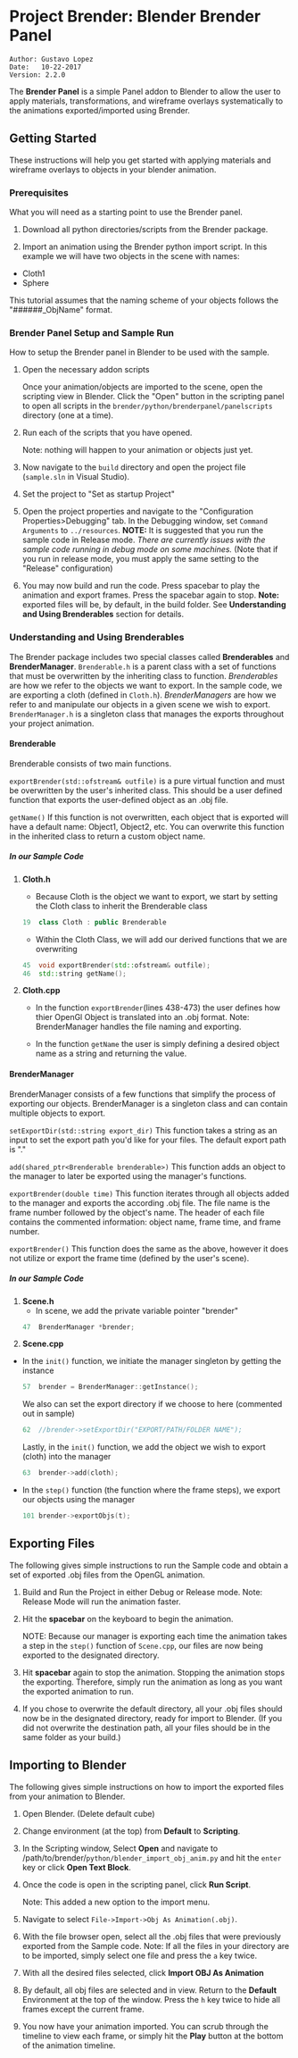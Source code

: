 # Project Brender: Blender Brender Panel
```
Author: Gustavo Lopez 
Date:	10-22-2017
Version: 2.2.0
```

The **Brender Panel** is a simple Panel addon to Blender to allow the user to apply materials, transformations, and wireframe overlays systematically to the animations exported/imported using Brender.

## Getting Started

These instructions will help you get started with applying materials and wireframe overlays to objects in your blender animation.

### Prerequisites

What you will need as a starting point to use the Brender panel.

1. Download all python directories/scripts from the Brender package.

2. Import an animation using the Brender python import script. In this example we will have two objects in the scene with names:

  * Cloth1
  * Sphere

This tutorial assumes that the naming scheme of your objects follows the "######\_ObjName" format.

### Brender Panel Setup and Sample Run

How to setup the Brender panel in Blender to be used with the sample.

1. Open the necessary addon scripts

   Once your animation/objects are imported to the scene, open the scripting view in Blender. Click the "Open" button in the scripting panel to open all scripts in the `brender/python/brenderpanel/panelscripts` directory (one at a time). 

2. Run each of the scripts that you have opened. 

	Note: nothing will happen to your animation or objects just yet.

3. Now navigate to the `build` directory and open the project file (`sample.sln` in Visual Studio).

4. Set the project to "Set as startup Project"

5. Open the project properties and navigate to the "Configuration Properties>Debugging" tab. In the Debugging window, set `Command Arguments` to `../resources`. **NOTE:** It is suggested that you run the sample code in Release mode. *There are currently issues with the sample code running in debug mode on some machines.* (Note that if you run in release mode, you must apply the same setting to the "Release" configuration)

6. You may now build and run the code. Press spacebar to play the animation and export frames. Press the spacebar again to stop. **Note:** exported files will be, by default, in the build folder. See **Understanding and Using Brenderables** section for details.

### Understanding and Using Brenderables

   The Brender package includes two special classes called **Brenderables** and **BrenderManager**. `Brenderable.h` is a parent class with a set of functions that must be overwritten by the inheriting class to function. *Brenderables* are how we refer to the objects we want to export. In the sample code, we are exporting a cloth (defined in `Cloth.h`). *BrenderManagers* are how we refer to and manipulate our objects in a given scene we wish to export. `BrenderManager.h` is a singleton class that manages the exports throughout your project animation.

#### Brenderable 

Brenderable consists of two main functions.

   `exportBrender(std::ofstream& outfile)` is a pure virtual function and must be overwritten by the user's inherited class. This should be a user defined function that exports the user-defined object as an .obj file.

   `getName()` If this function is not overwritten, each object that is exported will have a default name: Object1, Object2, etc. You can overwrite this function in the inherited class to return a custom object name.

##### In our Sample Code

1. **Cloth.h**

   * Because Cloth is the object we want to export, we start by setting the Cloth class to inherit the Brenderable class
	```cpp
	19	class Cloth : public Brenderable
	```
   * Within the Cloth Class, we will add our derived functions that we are overwriting
	```cpp
	45	void exportBrender(std::ofstream& outfile);
	46	std::string getName();
	```

2. **Cloth.cpp**

   * In the function `exportBrender`(lines 438-473) the user defines how thier OpenGl Object is translated into an .obj format. Note: BrenderManager handles the file naming and exporting.

   * In the function `getName` the user is simply defining a desired object name as a string and returning the value.

#### BrenderManager

BrenderManager consists of a few functions that simplify the process of exporting our objects. BrenderManager is a singleton class and can contain multiple objects to export.

   `setExportDir(std::string export_dir)` This function takes a string as an input to set the export path you'd like for your files. The default export path is "."

   `add(shared_ptr<Brenderable brenderable>)` This function adds an object to the manager to later be exported using the manager's functions.

   `exportBrender(double time)` This function iterates through all objects added to the manager and exports the according .obj file. The file name is the frame number followed by the object's name. The header of each file contains the commented information: object name, frame time, and frame number.

   `exportBrender()` This function does the same as the above, however it does not utilize or export the frame time (defined by the user's scene).

##### In our Sample Code

1. **Scene.h**
	* In scene, we add the private variable pointer "brender"
	```cpp
	47	BrenderManager *brender;
	```
2. **Scene.cpp**
  * In the `init()` function, we initiate the manager singleton by getting the instance
	```cpp
	57	brender = BrenderManager::getInstance();
	```
	We also can set the export directory if we choose to here (commented out in sample)
	```cpp
	62	//brender->setExportDir("EXPORT/PATH/FOLDER NAME");
	```
	Lastly, in the `init()` function, we add the object we wish to export (cloth) into the manager
	```cpp
	63	brender->add(cloth);
	```
  * In the `step()` function (the function where the frame steps), we export our objects using the manager
	```cpp
	101	brender->exportObjs(t);
	```

## Exporting Files

The following gives simple instructions to run the Sample code and obtain a set of exported .obj files from the OpenGL animation.

1. Build and Run the Project in either Debug or Release mode. Note: Release Mode will run the animation faster.
2. Hit the **spacebar** on the keyboard to begin the animation. 

   NOTE: Because our manager is exporting each time the animation takes a step in the `step()` function of `Scene.cpp`, our files are now being exported to the designated directory.
   
3. Hit **spacebar** again to stop the animation. Stopping the animation stops the exporting. Therefore, simply run the animation as long as you want the exported animation to run.
4. If you chose to overwrite the default directory, all your .obj files should now be in the designated directory, ready for import to Blender. (If you did not overwrite the destination path, all your files should be in the same folder as your build.)

## Importing to Blender

The following gives simple instructions on how to import the exported files from your animation to Blender.

1. Open Blender. (Delete default cube)
2. Change environment (at the top) from **Default** to **Scripting**.
3. In the Scripting window, Select **Open** and navigate to /path/to/brender/`python/blender_import_obj_anim.py` and hit the `enter` key or click **Open Text Block**.
4. Once the code is open in the scripting panel, click **Run Script**.

   Note: This added a new option to the import menu.
5. Navigate to select `File->Import->Obj As Animation(.obj)`.
6. With the file browser open, select all the .obj files that were previously exported from the Sample code. Note: If all the files in your directory are to be imported, simply select one file and press the `a` key twice.
7. With all the desired files selected, click **Import OBJ As Animation**
8. By default, all obj files are selected and in view. Return to the **Default** Environment at the top of the window. Press the `h` key twice to hide all frames except the current frame.
9. You now have your animation imported. You can scrub through the timeline to view each frame, or simply hit the **Play** button at the bottom of the animation timeline.
